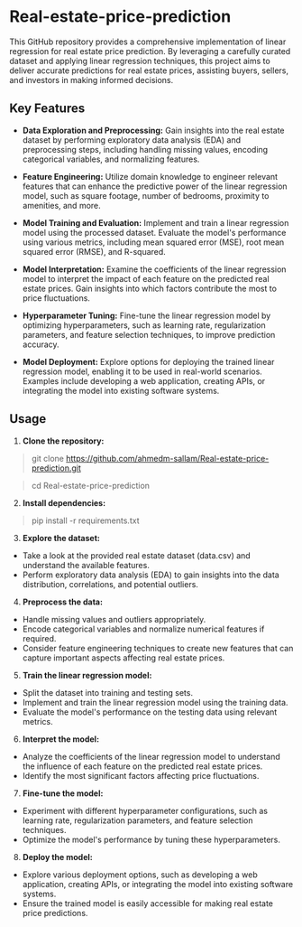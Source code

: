 # Real-estate-price-prediction
This GitHub repository provides a comprehensive implementation of linear regression for real estate price prediction. By leveraging a carefully curated dataset and applying linear regression techniques, this project aims to deliver accurate predictions for real estate prices, assisting buyers, sellers, and investors in making informed decisions.
## Key Features
- **Data Exploration and Preprocessing:** Gain insights into the real estate dataset by performing exploratory data analysis (EDA) and preprocessing steps, including handling missing values, encoding categorical variables, and normalizing features.

- **Feature Engineering:** Utilize domain knowledge to engineer relevant features that can enhance the predictive power of the linear regression model, such as square footage, number of bedrooms, proximity to amenities, and more.

- **Model Training and Evaluation:** Implement and train a linear regression model using the processed dataset. Evaluate the model's performance using various metrics, including mean squared error (MSE), root mean squared error (RMSE), and R-squared.

- **Model Interpretation:** Examine the coefficients of the linear regression model to interpret the impact of each feature on the predicted real estate prices. Gain insights into which factors contribute the most to price fluctuations.

- **Hyperparameter Tuning:** Fine-tune the linear regression model by optimizing hyperparameters, such as learning rate, regularization parameters, and feature selection techniques, to improve prediction accuracy.
  
- **Model Deployment:** Explore options for deploying the trained linear regression model, enabling it to be used in real-world scenarios. Examples include developing a web application, creating APIs, or integrating the model into existing software systems.

## Usage
1. **Clone the repository:**
> git clone https://github.com/ahmedm-sallam/Real-estate-price-prediction.git

> cd Real-estate-price-prediction

2. **Install dependencies:**

> pip install -r requirements.txt

3. **Explore the dataset:**

- Take a look at the provided real estate dataset (data.csv) and understand the available features.
- Perform exploratory data analysis (EDA) to gain insights into the data distribution, correlations, and potential outliers.

4. **Preprocess the data:**

- Handle missing values and outliers appropriately.
- Encode categorical variables and normalize numerical features if required.
- Consider feature engineering techniques to create new features that can capture important aspects affecting real estate prices.

5. **Train the linear regression model:**

- Split the dataset into training and testing sets.
- Implement and train the linear regression model using the training data.
- Evaluate the model's performance on the testing data using relevant metrics.

6. **Interpret the model:**

- Analyze the coefficients of the linear regression model to understand the influence of each feature on the predicted real estate prices.
- Identify the most significant factors affecting price fluctuations.

7. **Fine-tune the model:**

- Experiment with different hyperparameter configurations, such as learning rate, regularization parameters, and feature selection techniques.
- Optimize the model's performance by tuning these hyperparameters.

8. **Deploy the model:**

- Explore various deployment options, such as developing a web application, creating APIs, or integrating the model into existing software systems.
- Ensure the trained model is easily accessible for making real estate price predictions.
